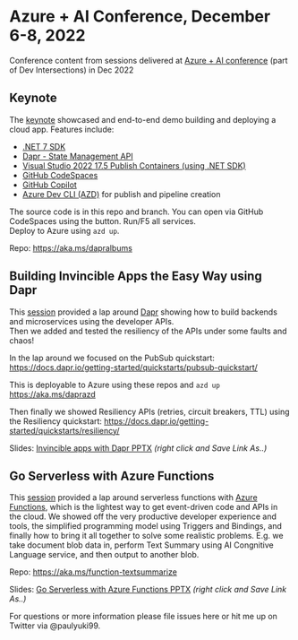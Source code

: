 # Azure + AI Conference, December 6-8, 2022
Conference content from sessions delivered at [Azure + AI conference](https://azureaiconf.com/#!/) (part of Dev Intersections) in Dec 2022

## Keynote

The [keynote](https://azureaiconf.com/#!/session/%3Cstrong%3EKeynote:%20Doing%20More%20with%20Less%20with%20the%20Microsoft%20Cloud/5765) showcased and end-to-end demo building and deploying a cloud app.  Features include:
- [.NET 7 SDK](https://dotnet.microsoft.com/en-us/download/dotnet/7.0)
- [Dapr - State Management API](https://docs.dapr.io/developing-applications/building-blocks/state-management/state-management-overview/)
- [Visual Studio 2022 17.5 Publish Containers (using .NET SDK)](https://devblogs.microsoft.com/dotnet/announcing-builtin-container-support-for-the-dotnet-sdk/)
- [GitHub CodeSpaces](https://github.com/features/codespaces)
- [GitHub Copilot](https://github.com/features/copilot)
- [Azure Dev CLI (AZD)](https://aka.ms/azd) for publish and pipeline creation

The source code is in this repo and branch.  You can open via GitHub CodeSpaces using the button.  Run/F5 all services.  
Deploy to Azure using `azd up`.  

Repo:
https://aka.ms/dapralbums

## Building Invincible Apps the Easy Way using Dapr

This [session](https://azureaiconf.com/#!/session/Writing%20Reliable,%20Scalable,%20Fault%20Oblivious%20Code%20the%20Easy%20Way%20using%20Dapr/5697) provided a lap around [Dapr](dapr.io) showing how to build backends and microservices using the developer APIs.  
Then we added and tested the resiliency of the APIs under some faults and chaos! 

In the lap around we focused on the PubSub quickstart:
https://docs.dapr.io/getting-started/quickstarts/pubsub-quickstart/

This is deployable to Azure using these repos and `azd up`
https://aka.ms/daprazd

Then finally we showed Resiliency APIs (retries, circuit breakers, TTL) using the Resiliency quickstart:
https://docs.dapr.io/getting-started/quickstarts/resiliency/

Slides:
[Invincible apps with Dapr PPTX](./Invincible%20apps%20with%20Dapr%20-%20Dec%202022%20Azure%20plus%20AI.pptx) *(right click and Save Link As..)*

## Go Serverless with Azure Functions

This [session](https://azureaiconf.com/#!/session/Go%20Serverless%20%E2%80%93%20Building%20Elastic%20Scale%20Apps%20Easily%20with%20Azure%20Functions/5696) provided a lap around serverless functions with [Azure Functions](https://learn.microsoft.com/en-us/azure/azure-functions/functions-overview), which is the lightest way to 
get event-driven code and APIs in the cloud.  We showed off the very productive developer experience and tools, 
the simplified programming model using Triggers and Bindings, and finally how to bring it all together to solve 
some realistic problems.  E.g. we take document blob data in, perform Text Summary using AI Congnitive Language 
service, and then output to another blob.

Repo:
https://aka.ms/function-textsummarize

Slides:
[Go Serverless with Azure Functions PPTX](Go%20Serverless%20with%20Azure%20Functions%20(Developer%20Audience).pptx) *(right click and Save Link As..)*

For questions or more information please file issues here or hit me up on Twitter via @paulyuki99.  
